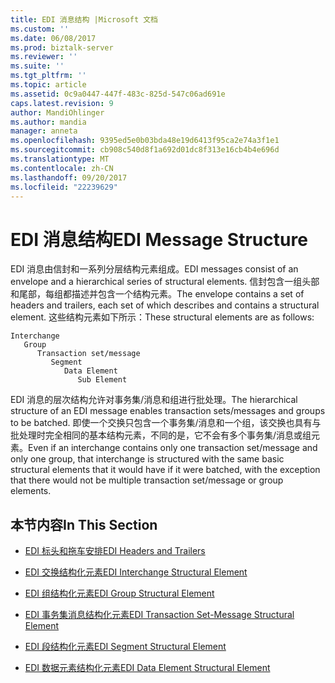 ```yaml
---
title: EDI 消息结构 |Microsoft 文档
ms.custom: ''
ms.date: 06/08/2017
ms.prod: biztalk-server
ms.reviewer: ''
ms.suite: ''
ms.tgt_pltfrm: ''
ms.topic: article
ms.assetid: 0c9a0447-447f-483c-825d-547c06ad691e
caps.latest.revision: 9
author: MandiOhlinger
ms.author: mandia
manager: anneta
ms.openlocfilehash: 9395ed5e0b03bda48e19d6413f95ca2e74a3f1e1
ms.sourcegitcommit: cb908c540d8f1a692d01dc8f313e16cb4b4e696d
ms.translationtype: MT
ms.contentlocale: zh-CN
ms.lasthandoff: 09/20/2017
ms.locfileid: "22239629"
---
```

# <a name="edi-message-structure"></a><span data-ttu-id="9ad0c-102">EDI 消息结构</span><span class="sxs-lookup"><span data-stu-id="9ad0c-102">EDI Message Structure</span></span>
<span data-ttu-id="9ad0c-103">EDI 消息由信封和一系列分层结构元素组成。</span><span class="sxs-lookup"><span data-stu-id="9ad0c-103">EDI messages consist of an envelope and a hierarchical series of structural elements.</span></span> <span data-ttu-id="9ad0c-104">信封包含一组头部和尾部，每组都描述并包含一个结构元素。</span><span class="sxs-lookup"><span data-stu-id="9ad0c-104">The envelope contains a set of headers and trailers, each set of which describes and contains a structural element.</span></span> <span data-ttu-id="9ad0c-105">这些结构元素如下所示：</span><span class="sxs-lookup"><span data-stu-id="9ad0c-105">These structural elements are as follows:</span></span>  
  
```  
Interchange  
   Group  
      Transaction set/message  
         Segment  
            Data Element  
               Sub Element  
```  
  
 <span data-ttu-id="9ad0c-106">EDI 消息的层次结构允许对事务集/消息和组进行批处理。</span><span class="sxs-lookup"><span data-stu-id="9ad0c-106">The hierarchical structure of an EDI message enables transaction sets/messages and groups to be batched.</span></span> <span data-ttu-id="9ad0c-107">即使一个交换只包含一个事务集/消息和一个组，该交换也具有与批处理时完全相同的基本结构元素，不同的是，它不会有多个事务集/消息或组元素。</span><span class="sxs-lookup"><span data-stu-id="9ad0c-107">Even if an interchange contains only one transaction set/message and only one group, that interchange is structured with the same basic structural elements that it would have if it were batched, with the exception that there would not be multiple transaction set/message or group elements.</span></span>  
  
## <a name="in-this-section"></a><span data-ttu-id="9ad0c-108">本节内容</span><span class="sxs-lookup"><span data-stu-id="9ad0c-108">In This Section</span></span>  
  
-   [<span data-ttu-id="9ad0c-109">EDI 标头和拖车安排</span><span class="sxs-lookup"><span data-stu-id="9ad0c-109">EDI Headers and Trailers</span></span>](../core/edi-headers-and-trailers.md)  
  
-   [<span data-ttu-id="9ad0c-110">EDI 交换结构化元素</span><span class="sxs-lookup"><span data-stu-id="9ad0c-110">EDI Interchange Structural Element</span></span>](../core/edi-interchange-structural-element.md)  
  
-   [<span data-ttu-id="9ad0c-111">EDI 组结构化元素</span><span class="sxs-lookup"><span data-stu-id="9ad0c-111">EDI Group Structural Element</span></span>](../core/edi-group-structural-element.md)  
  
-   [<span data-ttu-id="9ad0c-112">EDI 事务集消息结构化元素</span><span class="sxs-lookup"><span data-stu-id="9ad0c-112">EDI Transaction Set-Message Structural Element</span></span>](../core/edi-transaction-set-message-structural-element.md)  
  
-   [<span data-ttu-id="9ad0c-113">EDI 段结构化元素</span><span class="sxs-lookup"><span data-stu-id="9ad0c-113">EDI Segment Structural Element</span></span>](../core/edi-segment-structural-element.md)  
  
-   [<span data-ttu-id="9ad0c-114">EDI 数据元素结构化元素</span><span class="sxs-lookup"><span data-stu-id="9ad0c-114">EDI Data Element Structural Element</span></span>](../core/edi-data-element-structural-element.md)